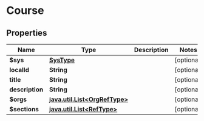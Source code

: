 
# Course

## Properties
Name | Type | Description | Notes
------------ | ------------- | ------------- | -------------
**$sys** | [**SysType**](SysType.md) |  |  [optional]
**localId** | **String** |  |  [optional]
**title** | **String** |  |  [optional]
**description** | **String** |  |  [optional]
**$orgs** | [**java.util.List&lt;OrgRefType&gt;**](OrgRefType.md) |  |  [optional]
**$sections** | [**java.util.List&lt;RefType&gt;**](RefType.md) |  |  [optional]



